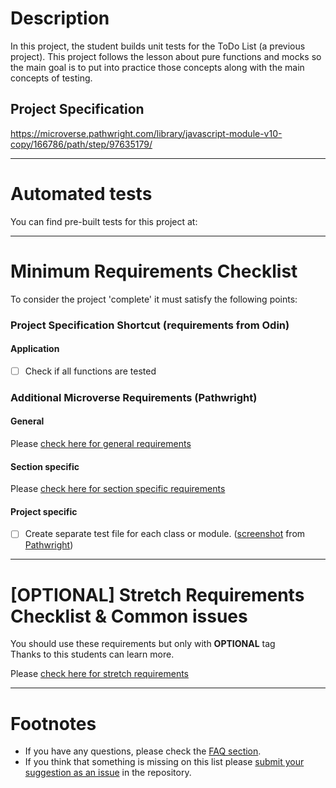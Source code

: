 # Description

In this project, the student builds unit tests for the ToDo List (a previous project). This project follows the lesson about pure functions and mocks so the main goal is to put into practice those concepts along with the main concepts of testing.

## Project Specification

https://microverse.pathwright.com/library/javascript-module-v10-copy/166786/path/step/97635179/

---

# Automated tests

You can find pre-built tests for this project at:

---

# Minimum Requirements Checklist

To consider the project 'complete' it must satisfy the following points:

### Project Specification Shortcut (**requirements from Odin**)

#### Application

- [ ] Check if all functions are tested

### Additional Microverse Requirements (Pathwright)

#### General

Please [check here for general requirements](../general_minimum_crucial_list.md)

#### Section specific

Please [check here for section specific requirements](./section_minimum_crucial_list.md)

#### Project specific

- [ ] Create separate test file for each class or module. ([screenshot](https://gitlab.com/microverse/guides/projects/requirements_screenshots/raw/master/images/javascript/tic_tac_toe/test_each_module_requirement.png) from [Pathwright](https://microverse.pathwright.com/library/fast-track-curriculum/69047/path/step/70449618/))

---

# [OPTIONAL] Stretch Requirements Checklist & Common issues

You should use these requirements but only with **OPTIONAL** tag  
Thanks to this students can learn more.

Please [check here for stretch requirements](./section_stretch_list.md)

---

# Footnotes

- If you have any questions, please check the [FAQ section](https://gitlab.com/microverse/guides/tse/how_to_be_a_tse/blob/master/faq/faq.md).
- If you think that something is missing on this list please [submit your suggestion as an issue](https://gitlab.com/microverse/guides/code_review/code_review_guidelines/issues/new) in the repository.
